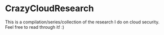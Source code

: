 # CrazyCloudResearch
This is a compilation/series/collection of the research I do on cloud security. Feel free to read through it! :) 
